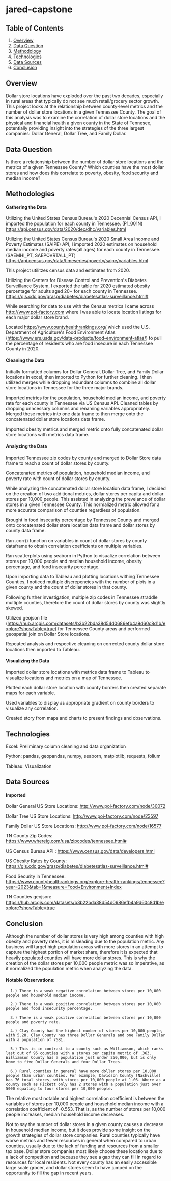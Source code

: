 # jared-capstone

## Table of Contents


1. [Overview](#overview)
2. [Data Question](#dataquestion)
3. [Methodology](#methodology)
4. [Technologies](#technologies)
5. [Data Sources](#datasources)
6. [Conclusion](#conclusion)




<a name="overview"></a>
## Overview
Dollar store locations have exploded over the past two decades, especially in rural areas that typically do not see much retail/grocery sector growth.   This project looks at the relationship between county-level metrics and the number of dollar store locations in a given Tennessee County. The goal of this analysis was to examine the correlation of dollar store locations and the physical and financial health a given county in the State of Tennesee, potentially providing insight into the strategies of the three largest companies: Dollar General, Dollar Tree, and Family Dollar. 

<a name="dataquestion"></a>
## Data Question
  Is there a relationship between the number of dollar store locations and the metrics of a given Tennessee County? Which counties have the most dollar stores and how does this correlate to 
  poverty, obesity, food security and median income?

<a name="methodology"></a>
  ## Methodologies
  #### Gathering the Data
  Utilizing the United States Census Bureau's 2020 Decennial Census API, I imported the population for each county in Tennessee. (P1_001N) https://api.census.gov/data/2020/dec/dhc/variables.html

  Utilizing the United States Census Bureau's 2020 Small Area Income and Poverty Estimates (SAIPE) API, I imported 2020 estimates on household median income and poverty rates(all ages) for each county in Tennessee. (SAEMHI_PT, SAEPOVRTALL_PT) https://api.census.gov/data/timeseries/poverty/saipe/variables.html
  
  This project utilitzes census data and estimates from 2020.

  Utilizing the Centers for Disease Control and Prevention's Diabetes Surveillance System, I exported the table for 2020 estimated obesity percentage for adults aged 20+ for each county in Tennessee. 
  https://gis.cdc.gov/grasp/diabetes/diabetesatlas-surveillance.html#
  
  While searching for data to use with the Census metrics I came across http://www.poi-factory.com where I was able to locate location listings for each major dollar store brand.

  Located https://www.countyhealthrankings.org/ which used the U.S. Department of Agriculture's Food Environment Atlas (https://www.ers.usda.gov/data-products/food-environment-atlas/) to pull the percentage of residents who are food insecure in each Tennessee County in 2020.
  
  #### Cleaning the Data

  Initially formatted columns for Dollar General, Dollar Tree, and Family Dollar locations in excel, then imported to Python for further cleaning. I then utilized merges while dropping redundant columns to combine all dollar store locations in Tennessee for the three major brands. 

  Imported metrics for the population, household median income, and poverty rate for each county in Tennessee via US Census API. Cleaned tables by dropping unncessary columns and renaming variables appropriately. Merged these metrics into one data frame to then merge onto the concatenated dollar store locations data frame.

  Imported obesity metrics and merged metric onto fully concatenated dollar store locations with metrics data frame. 



  #### Analyzing the Data
  Imported Tennessee zip codes by county and merged to Dollar Store data frame to reach a count of dollar stores by county. 

  Concatenated metrics of population, household median income, and poverty rate with count of dollar stores by county. 

  While analyzing the concatenated dollar store location data frame, I decided on the creation of two additional metrics, dollar stores per capita and dollar stores per 10,000 people. This assisted in analyzing the prevelance of dollar stores in a given Tennessee County. This normalized metric allowed for a more accurate comparison of counties regardless of population. 

  Brought in food insecurity percentage by Tennessee County and merged onto concatenated dollar store location data frame and dollar stores by county data frame.

  Ran .corr() function on variables in count of dollar stores by county dataframe to obtain correlation coefficients on multiple variables.

  Ran scatterplots using seaborn in Python to visualize correlation between stores per 10,000 people and median household income, obesity percentage, and food insecurity percentage.

  Upon importing data to Tableau and plotting locations withing Tennessee Counties, I noticed multiple discrepencies with the number of plots in a given county and the count of dollar stores in that county.

  Following further investigation, multiple zip codes in Tennessee straddle multiple counties, therefore the count of dollar stores by county was slightly skewed.

  Utilized geojson file (https://hub.arcgis.com/datasets/b3b22bda38d54d0686efb4a9d60c8d1b/explore?showTable=true) for Tennessee County areas and performed geospatial join on Dollar Store locations.

  Repeated analysis and respective cleaning on corrected county dollar store locations then imported to Tableau. 

  #### Visualizing the Data 
  Imported dollar store locations with metrics data frame to Tableau to visualize locations and metrics on a map of Tennessee.

  Plotted each dollar store location with county borders then created separate maps for each variable.

  Used variables to display as appropriate gradient on county borders to visualize any correlation. 

  Created story from maps and charts to present findings and observations.


<a name="technologies"></a>
## Technologies
  Excel: Preliminary column cleaning and data organization

  Python: pandas, geopandas, numpy, seaborn, matplotlib, requests, folium

  Tableau: Visualization



<a name="datasources"></a>
## Data Sources

   #### Imported
   Dollar General US Store Locations:  http://www.poi-factory.com/node/30072
   
   Dollar Tree US Store Locations:  http://www.poi-factory.com/node/23597
   
   Family Dollar US Store Locations:  http://www.poi-factory.com/node/16577 
   
   TN County Zip Codes: https://www.whereig.com/usa/zipcodes/tennessee.html#
   
   US Census Bureau API : https://www.census.gov/data/developers.html

   US Obesity Rates by County: https://gis.cdc.gov/grasp/diabetes/diabetesatlas-surveillance.html#

   Food Security in Tennessee: https://www.countyhealthrankings.org/explore-health-rankings/tennessee?year=2023&tab=1&measure=Food+Environment+Index

   TN Counties geojson: https://hub.arcgis.com/datasets/b3b22bda38d54d0686efb4a9d60c8d1b/explore?showTable=true


<a name="conclusion"></a>
## Conclusion

Although the number of dollar stores is very high among counties with high obesity and poverty rates, it is misleading due to the population metric. Any business will target high population areas with more stores in an attempt to capture the highest portion of market share, therefore it is expected that heavily populated counties will have more dollar stores. This is why the creation of the dollar stores per 10,000 people metric was so imperative, as it normalized the population metric when analyzing the data.


  #### Notable Observations:
      1.) There is a weak negative correlation between stores per 10,000 people and household median income.

      2.) There is a weak positive correlation between stores per 10,000 people and food insecurity percentage. 

      3.) There is a weak positive correlation between stores per 10,000 people and poverty rate.

      4.) Clay County had the highest number of stores per 10,000 people, with 5.28. Clay County has three Dollar Generals and one Family Dollar with a population of 7581.

      5.) This is in contrast to a county such as Williamson, which ranks last out of 95 counties with a stores per capita metric of .363. Williamson County has a population just under 250,000, but is only home to five Dollar Generals and four Dollar Trees. 
      
      6.) Rural counties in general have more dollar stores per 10,000 people than urban counties. For example, Davidson County (Nashville) has 76 total stores, with stores per 10,000 people at 1.06. Where as a county such as Pickett only has 2 stores with a population just over 5000 equating to four stores per 10,000 people.
       

The relative most notable and highest correlation coefficient is between the variables of stores per 10,000 people and household median income with a correlation coefficient of -0.553. That is, as the number of stores per 10,000 people increases, median household income decreases. 

Not to say the number of dollar stores in a given county causes a decrease in household median income, but it does provide some insight on the growth strategies of dollar store companies. Rural counties typically have worse metrics and fewer resources in general when compared to urban counties, usually due to the lack of funding and resources from a smaller tax base. Dollar store companies most likely choose these locations due to a lack of competition and because they see a gap they can fill in regard to resources for local residents. Not every county has an easily accessible large scale grocer, and dollar stores seem to have jumped on the opportunity to fill the gap in recent years. 